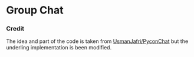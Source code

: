 Group Chat
==================


### Credit 

The idea and part of the code is taken from [UsmanJafri/PyconChat](https://github.com/UsmanJafri/PyconChat)
but the underling implementation is been modified. 

